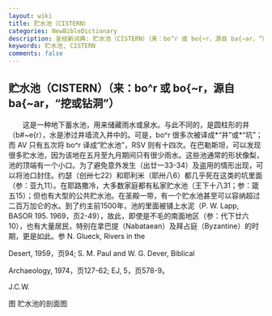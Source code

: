```yaml
---
layout: wiki
title: 贮水池（CISTERN）
categories: NewBibleDictionary
description: 圣经新词典: 贮水池（CISTERN）（来：bo^r 或 bo{~r，源自 ba{~ar，“挖或钻洞”）
keywords: 贮水池, CISTERN
comments: false
---
```


## 贮水池（CISTERN）（来：bo^r 或 bo{~r，源自 ba{~ar，“挖或钻洞”）

　　这是一种地下蓄水池，用来储藏雨水或泉水。与此不同的，是圆柱形的井（b#~e{r），水是渗过井墙流入井中的。可是，bo^r 很多次被译成*“井”或*“坑”；而 AV 只有五次将 bo^r 译成“贮水池”，RSV 则有十四次。在巴勒斯坦，可以发现很多贮水池，因为该地在五月至九月期间只有很少雨水。这些池通常的形状像梨，池的顶端有一个小口。为了避免意外发生（出廿一33-34）及盗用的情形出现，可以将池口封住。约瑟（创卅七22）和耶利米（耶卅八6）都几乎死在这类的坑里面（参：亚九11）。在耶路撒冷，大多数家庭都有私家贮水池（王下十八31；参：箴五15）；但也有大型的公共贮水池。在圣殿一带，有一个贮水池甚至可以容纳超过二百万加仑的水。到了约主前1500年，池的里面被铺上水泥（P. W. Lapp, BASOR 195. 1969，页2-49），故此，即使是不毛的南面地区（参：代下廿六10），也有大量居民，特别在拿巴提（Nabataean）及拜占庭（Byzantine）的时期，更是如此。参 N. Glueck, Rivers in the

Desert, 1959，页94; S. M. Paul and W. G. Dever, Biblical

Archaeology, 1974，页127-62; EJ, 5，页578-9。

J.C.W.

图 贮水池的剖面图








